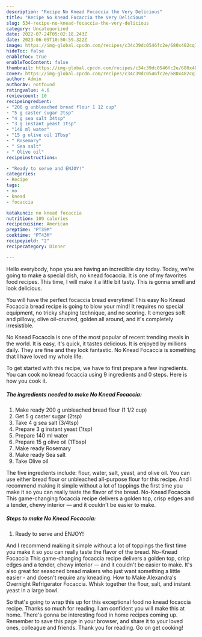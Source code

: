 ```yaml
---
description: "Recipe No Knead Focaccia the Very Delicious"
title: "Recipe No Knead Focaccia the Very Delicious"
slug: 534-recipe-no-knead-focaccia-the-very-delicious
category: Uncategorized
date: 2022-07-24T05:02:18.243Z
date: 2023-06-09T10:50:59.322Z
image: https://img-global.cpcdn.com/recipes/c34c39dc0546fc2e/680x482cq70/no-knead-focaccia-recipe-main-photo.jpg
hideToc: false
enableToc: true
enableTocContent: false
thumbnail: https://img-global.cpcdn.com/recipes/c34c39dc0546fc2e/680x482cq70/no-knead-focaccia-recipe-main-photo.jpg
cover: https://img-global.cpcdn.com/recipes/c34c39dc0546fc2e/680x482cq70/no-knead-focaccia-recipe-main-photo.jpg
author: Admin
authorAv: notfound
ratingvalue: 4.6
reviewcount: 10
recipeingredient:
- "200 g unbleached bread flour 1 12 cup"
- "5 g caster sugar 2tsp"
- "4 g sea salt 34tsp"
- "3 g instant yeast 1tsp"
- "140 ml water"
- "15 g olive oil 1Tbsp"
- " Rosemary"
- " Sea salt"
- " Olive oil"
recipeinstructions:

- "Ready to serve and ENJOY!"
categories:
- Recipe
tags:
- no
- knead
- focaccia

katakunci: no knead focaccia 
nutrition: 109 calories
recipecuisine: American
preptime: "PT39M"
cooktime: "PT43M"
recipeyield: "2"
recipecategory: Dinner

---
```



Hello everybody, hope you are having an incredible day today. Today, we're going to make a special dish, no knead focaccia. It is one of my favorites food recipes. This time, I will make it a little bit tasty. This is gonna smell and look delicious.

You will have the perfect focaccia bread everytime! This easy No Knead Focaccia bread recipe is going to blow your mind! It requires no special equipment, no tricky shaping technique, and no scoring. It emerges soft and pillowy, olive oil-crusted, golden all around, and it&#39;s completely irresistible.

No Knead Focaccia is one of the most popular of recent trending meals in the world. It is easy, it's quick, it tastes delicious. It is enjoyed by millions daily. They are fine and they look fantastic. No Knead Focaccia is something that I have loved my whole life.


To get started with this recipe, we have to first prepare a few ingredients. You can cook no knead focaccia using 9 ingredients and 0 steps. Here is how you cook it.

<!--inarticleads1-->

##### The ingredients needed to make No Knead Focaccia:

1. Make ready 200 g unbleached bread flour (1 1/2 cup)
1. Get 5 g caster sugar (2tsp)
1. Take 4 g sea salt (3/4tsp)
1. Prepare 3 g instant yeast (1tsp)
1. Prepare 140 ml water
1. Prepare 15 g olive oil (1Tbsp)
1. Make ready  Rosemary
1. Make ready  Sea salt
1. Take  Olive oil


The five ingredients include: flour, water, salt, yeast, and olive oil. You can use either bread flour or unbleached all-purpose flour for this recipe. And I recommend making it simple without a lot of toppings the first time you make it so you can really taste the flavor of the bread. No-Knead Focaccia This game-changing focaccia recipe delivers a golden top, crisp edges and a tender, chewy interior — and it couldn&#39;t be easier to make. 

<!--inarticleads2-->

##### Steps to make No Knead Focaccia:


1. Ready to serve and ENJOY!

And I recommend making it simple without a lot of toppings the first time you make it so you can really taste the flavor of the bread. No-Knead Focaccia This game-changing focaccia recipe delivers a golden top, crisp edges and a tender, chewy interior — and it couldn&#39;t be easier to make. It&#39;s also great for seasoned bread makers who just want something a little easier - and doesn&#39;t require any kneading. How to Make Alexandra&#39;s Overnight Refrigerator Focaccia. Whisk together the flour, salt, and instant yeast in a large bowl. 

So that's going to wrap this up for this exceptional food no knead focaccia recipe. Thanks so much for reading. I am confident you will make this at home. There's gonna be interesting food in home recipes coming up. Remember to save this page in your browser, and share it to your loved ones, colleague and friends. Thank you for reading. Go on get cooking!

